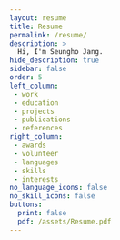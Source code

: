 ```yaml
---
layout: resume
title: Resume
permalink: /resume/
description: >
  Hi, I'm Seungho Jang.
hide_description: true
sidebar: false
order: 5
left_column:
 - work
 - education
 - projects
 - publications
 - references
right_column:
 - awards
 - volunteer
 - languages
 - skills
 - interests
no_language_icons: false
no_skill_icons: false
buttons:
  print: false
  pdf: /assets/Resume.pdf
---
```

